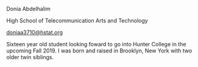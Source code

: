 Donia Abdelhalim

High School of Telecommunication Arts and Technology

doniaa3710@hstat.org

Sixteen year old student looking foward to go into Hunter College in the upcoming Fall 2019. I was born and raised in Brooklyn, New York with two older twin siblings. 